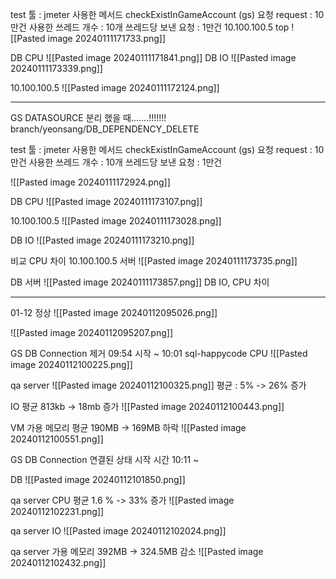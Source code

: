 test 툴 : jmeter
사용한 메서드 checkExistInGameAccount (gs)
요청 request : 10만건
사용한 쓰레드 개수 : 10개
쓰레드당 보낸 요청 : 1만건
10.100.100.5 top
![[Pasted image 20240111171733.png]]

DB CPU
![[Pasted image 20240111171841.png]]
DB IO
![[Pasted image 20240111173339.png]]

10.100.100.5
![[Pasted image 20240111172124.png]]


----

GS DATASOURCE 분리 했을 때.......!!!!!!!
branch/yeonsang/DB_DEPENDENCY_DELETE

test 툴 : jmeter
사용한 메서드 checkExistInGameAccount (gs)
요청 request : 10만건
사용한 쓰레드 개수 : 10개
쓰레드당 보낸 요청 : 1만건

![[Pasted image 20240111172924.png]]

DB CPU
![[Pasted image 20240111173107.png]]

10.100.100.5 
![[Pasted image 20240111173028.png]]

DB IO
![[Pasted image 20240111173210.png]]



비교
CPU 차이
10.100.100.5 서버
![[Pasted image 20240111173735.png]]

DB 서버
![[Pasted image 20240111173857.png]]
DB IO, CPU 차이


-----
01-12
정상
![[Pasted image 20240112095026.png]]

![[Pasted image 20240112095207.png]]


GS DB Connection 제거
09:54 시작 ~ 10:01
sql-happycode  CPU
![[Pasted image 20240112100225.png]]

qa server 
![[Pasted image 20240112100325.png]]
평균 : 5% -> 26% 증가

IO 평균 813kb -> 18mb 증가
![[Pasted image 20240112100443.png]]

VM 가용 메모리
평균 190MB -> 169MB 하락
![[Pasted image 20240112100551.png]]


GS DB Connection 연결된 상태
시작 시간 10:11 ~ 

DB 
![[Pasted image 20240112101850.png]]


qa server CPU
평균 1.6 % -> 33% 증가
![[Pasted image 20240112102231.png]]


qa server IO
![[Pasted image 20240112102024.png]]

qa server 가용 메모리
392MB -> 324.5MB 감소
![[Pasted image 20240112102432.png]]